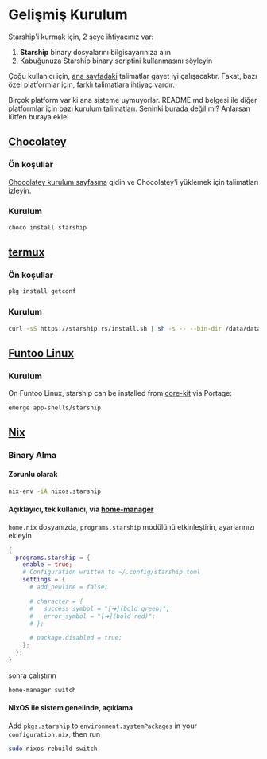 # Gelişmiş Kurulum

Starship'i kurmak için, 2 şeye ihtiyacınız var:

1. **Starship** binary dosyalarını bilgisayarınıza alın
1. Kabuğunuza Starship binary scriptini kullanmasını söyleyin

Çoğu kullanıcı için, [ana sayfadaki](/guide/#🚀-installation) talimatlar gayet iyi çalışacaktır. Fakat, bazı özel platformlar için, farklı talimatlara ihtiyaç vardır.

Birçok platform var ki ana sisteme uymuyorlar. README.md belgesi ile diğer platformlar için bazı kurulum talimatları. Seninki burada değil mi? Anlarsan lütfen buraya ekle!

## [Chocolatey ](https://chocolatey.org)

### Ön koşullar

[Chocolatey kurulum sayfasına](https://chocolatey.org/install) gidin ve Chocolatey'i yüklemek için talimatları izleyin.

### Kurulum

```powershell
choco install starship
```

## [termux](https://termux.com)

### Ön koşullar

```sh
pkg install getconf
```

### Kurulum

```sh
curl -sS https://starship.rs/install.sh | sh -s -- --bin-dir /data/data/com.termux/files/usr/bin
```

## [Funtoo Linux](https://www.funtoo.org/Welcome)

### Kurulum

On Funtoo Linux, starship can be installed from [core-kit](https://github.com/funtoo/core-kit/tree/1.4-release/app-shells/starship) via Portage:

```sh
emerge app-shells/starship
```

## [Nix](https://nixos.wiki/wiki/Nix)

### Binary Alma

#### Zorunlu olarak

```sh
nix-env -iA nixos.starship
```

#### Açıklayıcı, tek kullanıcı, via [home-manager](https://github.com/nix-community/home-manager)

`home.nix` dosyanızda, `programs.starship` modülünü etkinleştirin, ayarlarınızı ekleyin

```nix
{
  programs.starship = {
    enable = true;
    # Configuration written to ~/.config/starship.toml
    settings = {
      # add_newline = false;

      # character = {
      #   success_symbol = "[➜](bold green)";
      #   error_symbol = "[➜](bold red)";
      # };

      # package.disabled = true;
    };
  };
}
```

sonra çalıştırın

```sh
home-manager switch
```

#### NixOS ile sistem genelinde, açıklama

Add `pkgs.starship` to `environment.systemPackages` in your `configuration.nix`, then run

```sh
sudo nixos-rebuild switch
```
